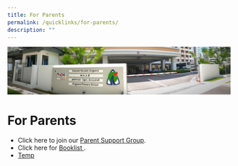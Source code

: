 ```yaml
---
title: For Parents
permalink: /quicklinks/for-parents/
description: ""
---
```

![](/images/About%20Us.jpg)

# For Parents

*   Click here to join our [Parent Support Group](https://go.gov.sg/asps-psg).
*  Click here for  [Booklist ](https://www.angsanapri.moe.edu.sg/booklist-2023/).
*  [Temp](https://www.angsanapri.moe.edu.sg/tempbooklist/)